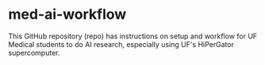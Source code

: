 # med-ai-workflow
This GitHub repository (repo) has instructions on setup and workflow for UF Medical students to do AI research, especially using UF's HiPerGator supercomputer.
